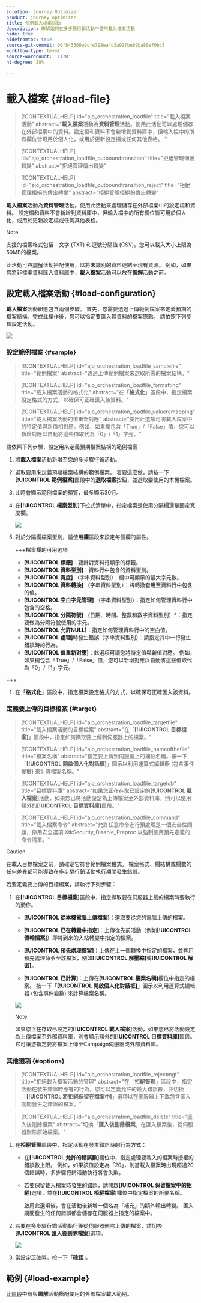```yaml
---
solution: Journey Optimizer
product: journey optimizer
title: 使用載入檔案活動
description: 瞭解如何在多步驟行銷活動中使用載入檔案活動
hide: true
hidefromtoc: true
source-git-commit: 00f843300a9cfe798ea4d3a92fbe89ba80e70bc5
workflow-type: tm+mt
source-wordcount: '1178'
ht-degree: 38%

---
```


# 載入檔案 {#load-file}

>[!CONTEXTUALHELP]
>id="ajo_orchestration_loadfile"
>title="載入檔案活動"
>abstract="**載入檔案**&#x200B;活動為&#x200B;**資料管理**&#x200B;活動。使用此活動可以處理儲存在外部檔案中的資料。設定檔和資料不會新增到資料庫中，但輸入檔中的所有欄位皆可用於個人化，或用於更新設定檔或任何其他表格。 "

>[!CONTEXTUALHELP]
>id="ajo_orchestration_loadfile_outboundtransition"
>title="拒絕管理傳出轉變"
>abstract="拒絕管理傳出轉變"

>[!CONTEXTUALHELP]
>id="ajo_orchestration_loadfile_outboundtransition_reject"
>title="拒絕管理拒絕的傳出轉變"
>abstract="拒絕管理拒絕的傳出轉變"


**載入檔案**&#x200B;活動為&#x200B;**資料管理**&#x200B;活動。使用此活動來處理儲存在外部檔案中的設定檔和資料。 設定檔和資料不會新增到資料庫中，但輸入檔中的所有欄位皆可用於個人化，或用於更新設定檔或任何其他表格。

>[!NOTE]
>支援的檔案格式包括：文字 (TXT) 和逗號分隔值 (CSV)。您可以載入大小上限為50MB的檔案。

此活動可與[調解](reconciliation.md)活動搭配使用，以將未識別的資料連結至現有資源。 例如，如果您將非標準資料匯入資料庫中，**載入檔案**&#x200B;活動可以放在&#x200B;**調解**&#x200B;活動之前。

## 設定載入檔案活動 {#load-configuration}

**載入檔案**&#x200B;活動組態包含兩個步驟。 首先，您需要透過上傳範例檔案來定義預期的檔案結構。完成此操作後，您可以指定要匯入其資料的檔案原點。 請依照下列步驟設定活動。

![](../assets/workflow-load-file.png)

### 設定範例檔案 {#sample}

>[!CONTEXTUALHELP]
>id="ajo_orchestration_loadfile_samplefile"
>title="範例檔案"
>abstract="透過上傳範例檔案來選取所需的檔案結構。"

>[!CONTEXTUALHELP]
>id="ajo_orchestration_loadfile_formatting"
>title="載入檔案活動的格式化"
>abstract="在「**格式化**」區段中，指定檔案設定格式的方式，以確保可正確匯入該資料。"

>[!CONTEXTUALHELP]
>id="ajo_orchestration_loadfile_valueremapping"
>title="載入檔案活動的值重新對應"
>abstract="使用此選項可將載入檔案中的特定值與新值相對應。例如，如果欄包含「True」/「False」值，您可以新增對應以自動將這些值取代為「0」/「1」字元。"

請依照下列步驟，設定用來定義預期檔案結構的範例檔案：

1. 將&#x200B;**載入檔案**&#x200B;活動新增至您的多步驟行銷活動。

1. 選取要用來定義預期檔案結構的範例檔案。 若要這麼做，請按一下&#x200B;**[!UICONTROL 範例檔案]**&#x200B;區段中的&#x200B;**選取檔案**&#x200B;按鈕，並選取要使用的本機檔案。

1. 此時會顯示範例檔案的預覽，最多顯示30行。

1. 在&#x200B;**[!UICONTROL 檔案型別]**&#x200B;下拉式清單中，指定檔案是使用分隔欄還是固定寬度欄。

   ![](../assets/workflow-load-file-sample.png)

1. 對於分隔欄檔案型別，請使用&#x200B;**欄**&#x200B;區段來設定每個欄的屬性。

   +++檔案欄的可用選項

   * **[!UICONTROL 標籤]**：要針對資料行顯示的標籤。
   * **[!UICONTROL 資料型別]**：資料行中包含的資料型別。
   * **[!UICONTROL 寬度]** （字串資料型別）：欄中可顯示的最大字元數。
   * **[!UICONTROL 資料轉換]** （字串資料型別）：將轉換套用至資料行中包含的值。
   * **[!UICONTROL 空白字元管理]** （字串資料型別）：指定如何管理資料行中包含的空格。
   * **[!UICONTROL 分隔符號]** （日期、時間、整數和數字資料型別）*：指定要做為分隔符號使用的字元。
   * **[!UICONTROL 允許NULL]**：指定如何管理資料行中的空白值。
   * **[!UICONTROL 處理]**&#x200B;時發生錯誤（字串資料型別）：請指定其中一行發生錯誤時的行為。
   * **[!UICONTROL 值重新對應]**：此選項可讓您將特定值與新值對應。 例如，如果欄包含「True」/「False」值，您可以新增對應以自動將這些值取代為「0」/「1」字元。

+++

1. 在「**格式化**」區段中，指定檔案設定格式的方式，以確保可正確匯入該資料。

### 定義要上傳的目標檔案 {#target}

>[!CONTEXTUALHELP]
>id="ajo_orchestration_loadfile_targetfile"
>title="載入檔案活動的目標檔案"
>abstract="在「**[!UICONTROL 目標檔案]**」區段中，指定如何擷取要上傳到伺服器上的檔案。"

>[!CONTEXTUALHELP]
>id="ajo_orchestration_loadfile_nameofthefile"
>title="檔案名稱"
>abstract="指定要上傳到伺服器上的欄位名稱。按一下「**[!UICONTROL 開啟個人化對話框]**」圖示以利用運算式編輯器 (包含事件變數) 來計算檔案名稱。"

>[!CONTEXTUALHELP]
>id="ajo_orchestration_loadfile_targetdb"
>title="目標資料庫"
>abstract="如果您正在存取已設定的&#x200B;**[!UICONTROL 載入檔案]**&#x200B;活動，如果您已將活動設定為上傳檔案至外部資料庫，則可以使用額外的&#x200B;**[!UICONTROL 目標資料庫]**&#x200B;區段。"

>[!CONTEXTUALHELP]
>id="ajo_orchestration_loadfile_command"
>title="載入檔案命令"
>abstract="允許任意命令進行預處理是一個安全性問題，停用安全選項 XtkSecurity_Disable_Preproc 以強制使用預先定義的命令清單。"

>[!CAUTION]
>
>在載入目標檔案之前，請確定它符合範例檔案格式。 檔案格式、欄結構或欄數的任何差異都可能導致在多步驟行銷活動執行期間發生錯誤。

若要定義要上傳的目標檔案，請執行下列步驟：

1. 在&#x200B;**[!UICONTROL 目標檔案]**&#x200B;區段中，指定擷取要在伺服器上載的檔案時要執行的動作。

   * **[!UICONTROL 從本機電腦上傳檔案]**：選取要從您的電腦上傳的檔案。

   * **[!UICONTROL 已在轉變中指定]**：上傳從先前活動（例如&#x200B;**[!UICONTROL 傳輸檔案]**）即將到來的入站轉變中指定的檔案。

   * **[!UICONTROL 預先處理檔案]**：上傳在上一個轉換中指定的檔案，並套用預先處理命令至該檔案，例如&#x200B;**[!UICONTROL 解壓縮]**&#x200B;或&#x200B;**[!UICONTROL 解密]**。

   * **[!UICONTROL 已計算]**：上傳在&#x200B;**[!UICONTROL 檔案名稱]**&#x200B;欄位中指定的檔案。 按一下「**[!UICONTROL 開啟個人化對話框]**」圖示以利用運算式編輯器 (包含事件變數) 來計算檔案名稱。

   ![](../assets/workflow-load-file-config.png)

   >[!NOTE]
   >
   >如果您正在存取已設定的&#x200B;**[!UICONTROL 載入檔案]**&#x200B;活動，如果您已將活動設定為上傳檔案至外部資料庫，則會顯示額外的&#x200B;**[!UICONTROL 目標資料庫]**&#x200B;區段。 它可讓您指定要將檔案上傳至Campaign伺服器或外部資料庫。

### 其他選項 {#options}

>[!CONTEXTUALHELP]
>id="ajo_orchestration_loadfile_rejectmgt"
>title="拒絕載入檔案活動的管理"
>abstract="在「**拒絕管理**」區段中，指定活動在發生錯誤時應有的行為。您可以定義允許的最大錯誤數，並切換「**[!UICONTROL 將拒絕保留在檔案中]**」選項以在伺服器上下載包含匯入期間發生之錯誤的檔案。"

>[!CONTEXTUALHELP]
>id="ajo_orchestration_loadfile_delete"
>title="匯入後刪除檔案"
>abstract="切換「**匯入後刪除檔案**」在匯入檔案後，從伺服器刪除原始檔案。"


1. 在&#x200B;**拒絕管理**&#x200B;區段中，指定活動在發生錯誤時的行為方式：

   * 在&#x200B;**[!UICONTROL 允許的錯誤數]**&#x200B;欄位中，指定處理要載入的檔案時授權的錯誤數上限。 例如，如果該值設定為「20」，則當載入檔案時出現超過20個錯誤時，多步驟行銷活動執行將會失敗。

   * 若要保留載入檔案時發生的錯誤，請開啟&#x200B;**[!UICONTROL 保留檔案中的拒絕]**&#x200B;選項，並在&#x200B;**[!UICONTROL 拒絕檔案]**&#x200B;欄位中指定檔案的所要名稱。

     啟用此選項後，會在活動後新增一個名為「補充」的額外輸出轉變。 匯入期間發生的任何錯誤都會儲存在伺服器上指定的檔案中。

1. 若要在多步驟行銷活動執行後從伺服器刪除上傳的檔案，請切換&#x200B;**[!UICONTROL 匯入後刪除檔案]**&#x200B;選項。

   ![](../assets/workflow-load-file-options.png)

1. 當設定正確時，按一下「**確認**」。

## 範例 {#load-example}

[此區段](reconciliation.md#reconciliation-example)中有與&#x200B;**調解**&#x200B;活動搭配使用的外部檔案載入範例。
